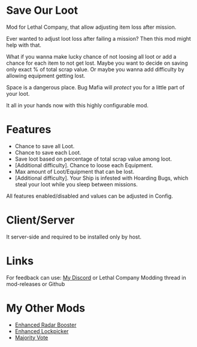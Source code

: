 # Save Our Loot
Mod for Lethal Company, that allow adjusting item loss after mission.

Ever wanted to adjust loot loss after failing a mission? Then this mod might help with that.

What if you wanna make lucky chance of not loosing all loot or add a chance for each item to not get lost. Maybe you want to decide on saving only exact % of total scrap value. Or maybe you wanna add difficulty by allowing equipment getting lost.

Space is a dangerous place. Bug Mafia will *protect* you for a little part of your loot.

It all in your hands now with this highly configurable mod.
# Features
- Chance to save all Loot.
- Chance to save each Loot.
- Save loot based on percentage of total scrap value among loot.
- [Additional difficulty]. Chance to loose each Equipment.
- Max amount of Loot/Equipment that can be lost.
- [Additional difficulty]. Your Ship is infested with Hoarding Bugs, which steal your loot while you sleep between missions.

All features enabled/disabled and values can be adjusted in Config.
# Client/Server
It server-side and required to be installed only by host.
# Links
For feedback can use:
[My Discord](https://discord.gg/tKsBgzzTsG) or Lethal Company Modding thread in mod-releases or Github

# My Other Mods
* [Enhanced Radar Booster](https://github.com/MrHydralisk/Lethal-Company-Enhanced-Radar-Booster)
* [Enhanced Lockpicker](https://github.com/MrHydralisk/Lethal-Company-Enhanced-Lockpicker)
* [Majority Vote](https://github.com/MrHydralisk/Lethal-Company-Majority-Vote)